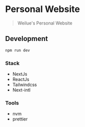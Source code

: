 # Personal Website
> Weilue's Personal Website

## Development
```bash
npm run dev
```
### Stack
- NextJs
- ReactJs
- Tailwindcss
- Next-intl

### Tools
- nvm
- prettier